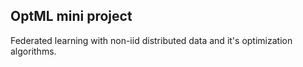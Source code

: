 ## OptML mini project
Federated learning with non-iid distributed data and it's optimization algorithms.
